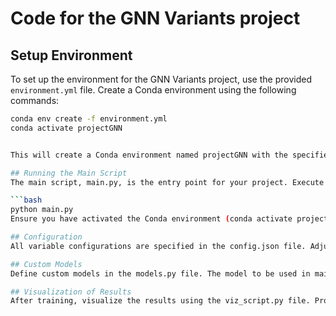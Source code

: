 # Code for the GNN Variants project

## Setup Environment

To set up the environment for the GNN Variants project, use the provided `environment.yml` file. Create a Conda environment using the following commands:

```bash
conda env create -f environment.yml
conda activate projectGNN


This will create a Conda environment named projectGNN with the specified dependencies.

## Running the Main Script
The main script, main.py, is the entry point for your project. Execute it using the following command:

```bash
python main.py
Ensure you have activated the Conda environment (conda activate projectGNN) before running the script.

## Configuration
All variable configurations are specified in the config.json file. Adjust the values in this file according to your requirements.

## Custom Models
Define custom models in the models.py file. The model to be used in main.py should be implemented as the class ModelM.

## Visualization of Results
After training, visualize the results using the viz_script.py file. Provide the directory where the results are stored as a command-line argument:
